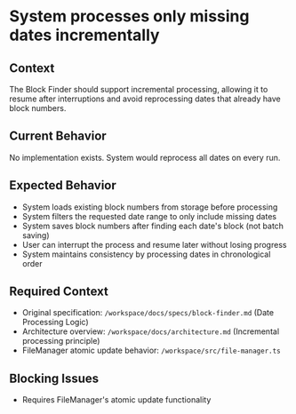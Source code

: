 # System processes only missing dates incrementally

## Context

The Block Finder should support incremental processing, allowing it to resume after interruptions and avoid reprocessing dates that already have block numbers.

## Current Behavior

No implementation exists. System would reprocess all dates on every run.

## Expected Behavior

- System loads existing block numbers from storage before processing
- System filters the requested date range to only include missing dates
- System saves block numbers after finding each date's block (not batch saving)
- User can interrupt the process and resume later without losing progress
- System maintains consistency by processing dates in chronological order

## Required Context

- Original specification: `/workspace/docs/specs/block-finder.md` (Date Processing Logic)
- Architecture overview: `/workspace/docs/architecture.md` (Incremental processing principle)
- FileManager atomic update behavior: `/workspace/src/file-manager.ts`

## Blocking Issues

- Requires FileManager's atomic update functionality
